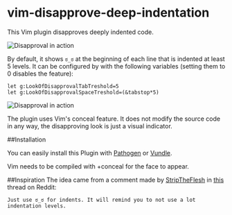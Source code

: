 vim-disapprove-deep-indentation
===============================

This Vim plugin disapproves deeply indented code.

![Disapproval in action](https://github.com/dodie/vim-disapprove-deep-indentation/blob/master/tty.gif "Disapproval")

By default, it shows ```ಠ_ಠ``` at the beginning of each line that is indented at least 5 levels.
It can be configured by with the following variables (setting them to 0 disables the feature):

```
let g:LookOfDisapprovalTabTreshold=5
let g:LookOfDisapprovalSpaceTreshold=(&tabstop*5)
```

![Disapproval in action](https://github.com/dodie/vim-disapprove-deep-indentation/blob/master/screenshot.png "Disapproval")

The plugin uses Vim's conceal feature. It does not modify the source code in any way, the disapproving
look is just a visual indicator.


##Installation

You can easily install this Plugin with
[Pathogen](https://github.com/tpope/vim-pathogen) or
[Vundle](https://github.com/gmarik/vundle).

Vim needs to be compiled with +conceal for the face to appear.

##Inspiration
The idea came from a comment made by [StripTheFlesh](https://www.reddit.com/user/StripTheFlesh) in
[this](https://www.reddit.com/r/programming/comments/5jwjfk/python_36_released/dbjoi2a/) thread on Reddit:

```
Just use ಠ_ಠ for indents. It will remind you to not use a lot indentation levels.
```

